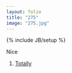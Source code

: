 ```yaml
---
layout: folio
title: "275"
image: "275.jpg"
---
```

{% include JB/setup %}

<div class="copy">
	<p>Nice</p>
</div>

<div class="choice">
	<ol>
		<li><a href="278.html">
			Totally
</a></li>
	</ol>
</div>